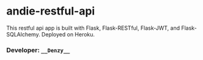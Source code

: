 # andie-restful-api

This restful api app is built with Flask, Flask-RESTful, Flask-JWT, and Flask-SQLAlchemy.
Deployed on Heroku.

### Developer: `__Denzy__`
